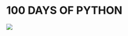<h1>100 DAYS OF PYTHON</h1>
<img src="https://pbs.twimg.com/profile_images/1322118826956328960/N-5HXtGO_400x400.jpg">
